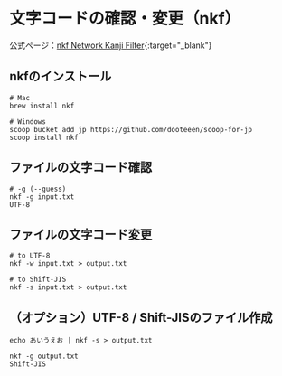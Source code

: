 # 文字コードの確認・変更（nkf）
公式ページ：[nkf Network Kanji Filter](https://ja.osdn.net/projects/nkf/){:target="_blank"}

## nkfのインストール
```
# Mac
brew install nkf

# Windows
scoop bucket add jp https://github.com/dooteeen/scoop-for-jp
scoop install nkf
```

## ファイルの文字コード確認
```shell
# -g (--guess)
nkf -g input.txt
UTF-8
```

## ファイルの文字コード変更
```shell
# to UTF-8
nkf -w input.txt > output.txt

# to Shift-JIS
nkf -s input.txt > output.txt
```

## （オプション）UTF-8 / Shift-JISのファイル作成
```shell
echo あいうえお | nkf -s > output.txt

nkf -g output.txt
Shift-JIS
```
